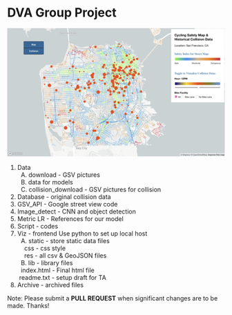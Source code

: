 # DVA Group Project

![SF_Map](sfmap.jpeg)

1. Data
   <br/> &nbsp; A. download - GSV pictures
   <br/>&nbsp; B. data for models
   <br/> &nbsp; C. collision_download - GSV pictures for collision
2. Database - original collision data
3. GSV_API - Google street view code
4. Image_detect - CNN and object detection
5. Metric LR - References for our model
6. Script - codes
7. Viz - frontend
   Use python to set up local host
   <br/> &nbsp; A. static - store static data files
   <br/> &nbsp;&nbsp;&nbsp; css - css style
   <br/> &nbsp;&nbsp;&nbsp; res - all csv & GeoJSON files
   <br/> &nbsp; B. lib - library files
   <br/> &nbsp; index.html - Final html file
   <br/> &nbsp;readme.txt - setup draft for TA
8. Archive - archived files

Note: Please submit a **PULL REQUEST** when significant changes are to be made. Thanks!

